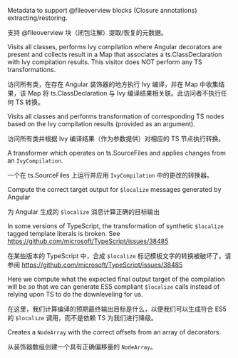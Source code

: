 Metadata to support &commat;fileoverview blocks \(Closure annotations\) extracting/restoring.

支持 &commat;fileoverview 块（闭包注解）提取/恢复的元数据。

Visits all classes, performs Ivy compilation where Angular decorators are present and collects
result in a Map that associates a ts.ClassDeclaration with Ivy compilation results. This visitor
does NOT perform any TS transformations.

访问所有类，在存在 Angular 装饰器的地方执行 Ivy 编译，并在 Map 中收集结果，该 Map 将
ts.ClassDeclaration 与 Ivy 编译结果相关联。此访问者不执行任何 TS 转换。

Visits all classes and performs transformation of corresponding TS nodes based on the Ivy
compilation results \(provided as an argument\).

访问所有类并根据 Ivy 编译结果（作为参数提供）对相应的 TS 节点执行转换。

A transformer which operates on ts.SourceFiles and applies changes from an `IvyCompilation`.

一个在 ts.SourceFiles 上运行并应用 `IvyCompilation` 中的更改的转换器。

Compute the correct target output for `$localize` messages generated by Angular

为 Angular 生成的 `$localize` 消息计算正确的目标输出

In some versions of TypeScript, the transformation of synthetic `$localize` tagged template
literals is broken. See https://github.com/microsoft/TypeScript/issues/38485

在某些版本的 TypeScript 中，合成 `$localize`
标记模板文字的转换被破坏了。请参阅 https://github.com/microsoft/TypeScript/issues/38485

Here we compute what the expected final output target of the compilation will
be so that we can generate ES5 compliant `$localize` calls instead of relying upon TS to do the
downleveling for us.

在这里，我们计算编译的预期最终输出目标是什么，以便我们可以生成符合 ES5 的 `$localize`
调用，而不是依赖 TS 为我们进行降级。

Creates a `NodeArray` with the correct offsets from an array of decorators.

从装饰器数组创建一个具有正确偏移量的 `NodeArray`。